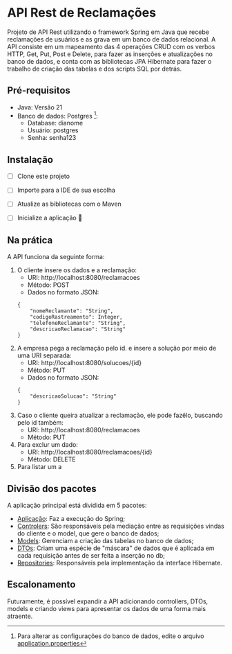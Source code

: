 # API Rest de Reclamações

Projeto de API Rest utilizando o framework Spring em Java que recebe reclamações de usuários e as grava em um banco de dados relacional. 
A API consiste em um mapeamento das 4 operações CRUD com os verbos HTTP, Get, Put, Post e Delete, para fazer as inserções e atualizações no banco de dados, e conta com as bibliotecas JPA Hibernate para fazer o trabalho de criação 
das tabelas e dos scripts SQL por detrás. 

## Pré-requisitos
- Java: Versão 21
- Banco de dados: Postgres [^1]:
    - Database: dianome
    - Usuário: postgres
    - Senha: senha123

## Instalação
- [ ] Clone este projeto
- [ ] Importe para a IDE de sua escolha
- [ ] Atualize as bibliotecas com o Maven
- [ ] Inicialize a aplicação :tada:


## Na prática
A API funciona da seguinte forma:

1. O cliente insere os dados e a reclamação:
    - URI: http://localhost:8080/reclamacoes
    - Método: POST
    - Dados no formato JSON: 
    ```
    {
        "nomeReclamante": "String",
        "codigoRastreamento": Integer,
        "telefoneReclamante": "String",
        "descricaoReclamacao": "String"
    }
    ```
2. A empresa pega a reclamação pelo id. e insere a solução por meio de uma URI separada:
    - URI: http://localhost:8080/solucoes/{id}
    - Método: PUT
    - Dados no formato JSON:
    ```
    {
        "descricaoSolucao": "String"
    }
    ```
3. Caso o cliente queira atualizar a reclamação, ele pode fazêlo, buscando pelo id também:
    - URI: http://localhost:8080/reclamacoes
    - Método: PUT
4. Para exclur um dado:
    - URI: http://localhost:8080/reclamacoes/{id}
    - Método: DELETE
5. Para listar um a

## Divisão dos pacotes
A aplicação principal está dividida em 5 pacotes:
- [Aplicação](src/main/java/com/dianome/reclamacoes/ReclamacoesApplication.java): Faz a execução do Spring;
- [Controlers](src/main/java/com/dianome/reclamacoes/controllers): São responsáveis pela mediação entre as requisições vindas do cliente e o model, que gere o banco de dados;
- [Models](src/main/java/com/dianome/reclamacoes/models): Gerenciam a criação das tabelas no banco de dados;
- [DTOs](src/main/java/com/dianome/reclamacoes/dtos): Criam uma espécie de "máscara" de dados que é aplicada em cada requisição antes de ser feita a inserção no db;
- [Repositories](src/main/java/com/dianome/reclamacoes/repositories): Responsáveis pela implementação da interface Hibernate.


## Escalonamento
Futuramente, é possível expandir a API adicionando controllers, DTOs, models e criando views para apresentar os dados de uma forma mais atraente. 

[^1]: Para alterar as configurações do banco de dados, edite o arquivo [application.properties](/src/main/resources/application.properties)
